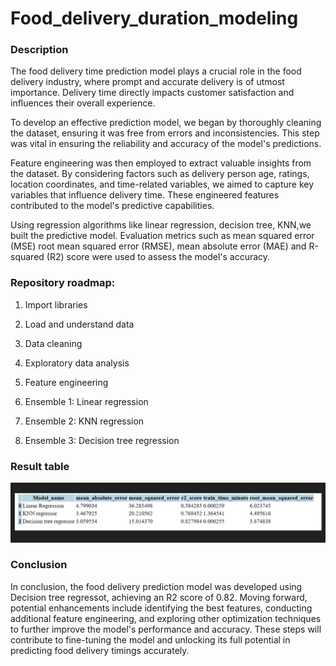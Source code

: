 # Food_delivery_duration_modeling
### Description
The food delivery time prediction model plays a crucial role in the food delivery industry, where prompt and accurate delivery is of utmost importance. Delivery time directly impacts customer satisfaction and influences their overall experience.

To develop an effective prediction model, we began by thoroughly cleaning the dataset, ensuring it was free from errors and inconsistencies. This step was vital in ensuring the reliability and accuracy of the model's predictions.

Feature engineering was then employed to extract valuable insights from the dataset. By considering factors such as delivery person age, ratings, location coordinates, and time-related variables, we aimed to capture key variables that influence delivery time. These engineered features contributed to the model's predictive capabilities.

Using regression algorithms like linear regression, decision tree, KNN,we built the predictive model. Evaluation metrics such as mean squared error (MSE) root mean squared error (RMSE), mean absolute error (MAE) and R-squared (R2) score were used to assess the model's accuracy.

### Repository roadmap:

1. Import libraries

2. Load and understand data

3. Data cleaning 

4. Exploratory data analysis

5. Feature engineering

6. Ensemble 1: Linear regression

7. Ensemble 2: KNN regression

8. Ensemble 3: Decision tree regression

### Result table
![My Image](https://github.com/ShikhamirovSarkhan/Food-delivery-duration-modeling/blob/61445f5ef0d4ae7b864127e01d88096e384e4e7c/food_delivery.png)

### Conclusion
In conclusion, the food delivery prediction model was developed using Decision tree regressot, achieving an R2 score of 0.82. Moving forward, potential enhancements include identifying the best features, conducting additional feature engineering, and exploring other optimization techniques to further improve the model's performance and accuracy. These steps will contribute to fine-tuning the model and unlocking its full potential in predicting food delivery timings accurately.
